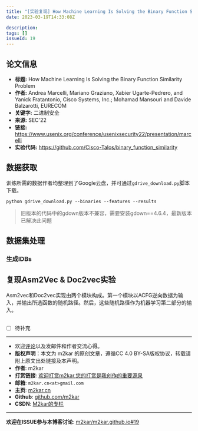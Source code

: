 ```yaml
---
title: "[实验复现] How Machine Learning Is Solving the Binary Function Similarity Problem"
date: 2023-03-19T14:33:08Z

description: 
tags: []
issueId: 19
---
```


## 论文信息
- **标题:**  How Machine Learning Is Solving the Binary Function Similarity Problem
- **作者:** Andrea Marcelli, Mariano Graziano, Xabier Ugarte-Pedrero, and Yanick Fratantonio, Cisco Systems, Inc.; Mohamad Mansouri and Davide Balzarotti, EURECOM
- **关键字:** 二进制安全
- **来源:** SEC'22
- **链接:** https://www.usenix.org/conference/usenixsecurity22/presentation/marcelli
- **实验代码:** https://github.com/Cisco-Talos/binary_function_similarity

## 数据获取
训练所需的数据作者均整理到了Google云盘，并可通过`gdrive_download.py`脚本下载。
```
python gdrive_download.py --binaries --features --results
```
> 旧版本的代码中的gdown版本不兼容，需要安装gdown==4.6.4，最新版本已解决此问题

## 数据集处理

### 生成IDBs

## 复现Asm2Vec & Doc2vec实验

Asm2vec和Doc2vec实现由两个模块构成。第一个模块以ACFG逆向数据为输入，并输出所选函数的随机路径。然后，这些随机路径作为机器学习第二部分的输入。

## 

- [ ] 待补充

<hr/>

- 欢迎[评论](https://github.com/m2kar/m2kar.github.io/issues/19)以及发邮件和作者交流心得。
- **版权声明**：本文为 m2kar 的原创文章，遵循CC 4.0 BY-SA版权协议，转载请附上原文出处链接及本声明。
- **作者**: m2kar
- **打赏链接**: [欢迎打赏m2kar,您的打赏是我创作的重要源泉](http://m2kar-cn.mikecrm.com/wy97haW)
- **邮箱**: `m2kar.cn<at>gmail.com`
- **主页**: [m2kar.cn](https://m2kar.cn)
- **Github**: [github.com/m2kar](https://github.com/m2kar)
- **CSDN**: [M2kar的专栏](https://m2kar.blog.csdn.net)

<hr/>

**欢迎在ISSUE参与本博客讨论**: [m2kar/m2kar.github.io#19](https://github.com/m2kar/m2kar.github.io/issues/19)